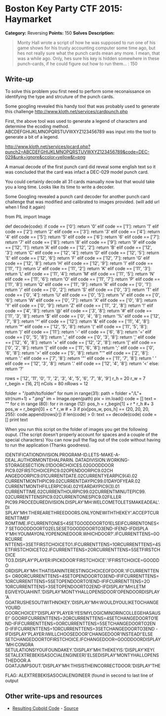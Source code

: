 # Boston Key Party CTF 2015: Haymarket

**Category:** Reversing
**Points:** 150
**Solves** 
**Description:**

> Monty Hall wrote a script of how he was supposed to run one of his game shows for his trusty accounting computer some time ago, but hes not really sure what the punch cards mean any more. I mean, that was a while ago. Only, hes sure his key is hidden somewhere in these punch-cards, if he could figure out how to run them... : 150

## Write-up

To solve this problem you first need to perform some reconaissance on identifying the type and strcuture of the punch cards. 

Some googling revealed this handy tool that was probably used to generate this challenge
http://www.kloth.net/services/cardpunch.php 

First, the above tool was used to generate a legend of characters and determine the ecoding method. ABCDEFGHIJKLMNOPQRSTUVWXYZ123456789 was input into the tool to generate a bit of a legend. 

http://www.kloth.net/services/pcard.php?punch2=ABCDEFGHIJKLMNOPQRSTUVWXYZ123456789&code=DEC-029&unk=ignore&ccolor=yellow&t=png 

A manual decode of the first punch card did reveal some english text so it was concluded that the card was infact a DEC-029 model punch card.

You could certainly decode all 31 cards manually now but that would take you a long time. Looks like its time to write a decoder. 

Some Googling revealed a punch card decoder for another punch card challenge that was modified and calibrated to images provided. (will add url when I find it again) 



from PIL import Image

def decode(code):
    if code == ['0']: return '0'
    elif code == ['1']: return '1'
    elif code == ['2']: return '2'
    elif code == ['3']: return '3'
    elif code == ['4']: return '4'
    elif code == ['5']: return '5'
    elif code == ['6']: return '6'
    elif code == ['7']: return '7'
    elif code == ['8']: return '8'
    elif code == ['9']: return '9'
    elif code == ['12', '1']: return 'A'
    elif code == ['12', '2']: return 'B'
    elif code == ['12', '3']: return 'C'
    elif code == ['12', '4']: return 'D'
    elif code == ['12', '5']: return 'E'
    elif code == ['12', '6']: return 'F'
    elif code == ['12', '7']: return 'G'
    elif code == ['12', '8']: return 'H'
    elif code == ['12', '9']: return 'I'
    elif code == ['11', '1']: return 'J'
    elif code == ['11', '2']: return 'K'
    elif code == ['11', '3']: return 'L'
    elif code == ['11', '4']: return 'M'
    elif code == ['11', '5']: return 'N'
    elif code == ['11', '6']: return 'O'
    elif code == ['11', '7']: return 'P'
    elif code == ['11', '8']: return 'Q'
    elif code == ['11', '9']: return 'R'
    elif code == ['0', '1']: return '/'
    elif code == ['0', '2']: return 'S'
    elif code == ['0', '3']: return 'T'
    elif code == ['0', '4']: return 'U'
    elif code == ['0', '5']: return 'V'
    elif code == ['0', '6']: return 'W'
    elif code == ['0', '7']: return 'X'
    elif code == ['0', '8']: return 'Y'
    elif code == ['0', '9']: return 'Z'
    elif code == ['11', '2', '8']: return '!'
    elif code == ['4', '8']: return '@'
    elif code == ['3', '8']: return '#'
    elif code == ['11', '3', '8']: return '$'
    elif code == ['0', '4', '8']: return '%'
    elif code == ['12', '7', '8']: return '^'
    elif code == ['12']: return '&amp;'
    elif code == ['11', '4', '8']: return '*'
    elif code == ['12', '5', '8']: return '('
    elif code == ['11', '5', '8']: return ')'
    elif code == ['11']: return '-'
    elif code == ['6', '8']: return '='
    elif code == ['0', '5', '8']: return '_'
    elif code == ['0', '3', '8']: return ','
    elif code == ['12', '6', '8']: return '+'
    elif code == ['12', '2', '8']: return '['
    elif code == ['0', '2', '8']: return '['
    elif code == ['11', '6', '8']: return ';'
    elif code == ['0', '6', '8']: return '&gt;'
    elif code == ['5', '8']: return "'"
    elif code == ['2', '8']: return ':'
    elif code == ['7', '8']: return '"'
    elif code == ['11', '7', '8']: return ' '
    elif code == ['12', '3', '8']: return '.'
    elif code == ['12', '4', '8']: return '&lt;'
    else: return '?'

rows = ['12', '11', '0', '1', '2', '3', '4', '5', '6', '7', '8', '9']
r_h = 20
r_w = 7
r_begin = [16, 21]
nCols = 80
nRows = 12

folder = "/path/to/folder"
for num in range(31):
    path = folder  +"/L"+ str(num+1) + ".png"
    im = Image.open(path)
    pix = im.load()
    code = []
    text = ""
    for c in range (80):
        for r in range (12):
            pos_h = r_begin[1] + r * r_h #+ 3
            pos_w = r_begin[0] + c * r_w # + 3
            if pix[pos_w, pos_h] == (20, 20, 20, 255):
                code.append(rows[r])
        if len(code) > 0:
            text += decode(code)
            code = []
    print text

When you run this script on the folder of images you get the following ouput. (The script doesn't properly account 
for spaces and a couple of the special characters) You can now pull the flag out of the code without having to run the application (Thanks goodness).

IDENTIFICATIONDIVISION.PROGRAM-ID.LETS-MAKE-A-DEAL.AUTHORMONTEHALPARIN.
DATADIVISION.WORKING-STORAGESECTION.01DOORCHOICES.02GOODDOOR
PIC9.02FIRSTCHOICEPIC9.02OPENDOORPIC9.02CH
ANGEDOORPIC9.01CURRENTDATE.02CURRENTYEARPIC9(4).02
CURRENTMONTHPIC99.02CURRENTDAYPIC99.01DAYOFYEAR.02
CURRENTMONTHFILLERPIC9(4).02YEARDAYPIC9(3).01
CURRENTTIME.02CURRENTHOURPIC99.02CURRENTMINUTEPIC99.
02CURRENTTENSPIC9.02CURRENTONESPIC9.02FILLER
PIC99.PROCEDUREDIVISION.DISPLAY'MH:WELCOMETOLETSMAKEADEAL'.DI
SPLAY'MH:THEREARETHREEDOORS.ONLYONEWITHTHEKEY'.ACCEPTCURRENTTIMEF
ROMTIME.IFCURRENTONES&lt;4SETGOODDOORTO1ELSEIFCURRENTONES&lt;7
SETGOODDOORTO2ELSESETGOODDOORTO3END-IFEND-IFDISPLA
Y'MH:YOUMAYONLYOPENONEDOOR.WHICHDOOR?'.IFCURRENTTENS=0ORCURRE
NTTENS=3SETFIRSTCHOICETO1.IFCURRENTTENS=1ORCURRENTTENS=4S
ETFIRSTCHOICETO2.IFCURRENTTENS=2ORCURRENTTENS=5SETFIRSTCHOICE
TO3.DISPLAY'PLAYER:IPICKDOOR'FIRSTCHOICE'.'IFFIRSTCHOICE=GOODDO
ORDISPLAY'MH:THATISANINTERESTINGCHOICEOFDOOR.'IFCURRENTTENS=
OR0ORCURRENTTENS=4SETOPENDOORTO3END-IFIFCURRENTTENS=
1ORCURRENTTENS=5SETOPENDOORTO1END-IFIFCURRENTTENS=2O
1ORCURRENTTENS=3SETOPENDOORTO2END-IFDISPLAY'MH:LETM
EGIVEYOUAHINT.'DISPLAY'MONTYHALLOPENSDOOR'OPENDOORDISPLAY'A
GOATRUSHESOUTWITHNOKEY.'DISPLAY'MH:WOULDYOULIKETOCHANGEYOURD
GOORCHOICE?'DISPLAY'PLAYER:YES!MYLOGICMINORINCOLLEGEHASAUSE!'
GOORIFCURRENTTENS=2ORCURRENTTENS=4SETCHANGEDOORTO1E
ND-IFIFCURRENTTENS=0ORCURRENTTENS=5SETCHANGEDOORTO2EN
D-IFIFCURRENTTENS=1ORCURRENTTENS=3SETCHANGEDOORTO3END
-IFDISPLAY'PLAYER:IWILLCHOOSEDOOR'CHANGEDOOR'INSTEAD!'ELSE
SETCHANGEDOORTOFIRSTCHOICE.IFCHANGEDOOR=GOODDOORDISPLAY'MH:CONGRA
SETULATIONS!YOUFOUNDAKEY.'DISPLAY'MH:THEKEYIS:'DISPLAY'KEY(
SETALEXTREBEKISASOCIALENGINEER)'ELSEDISPLAY'MONTYHALLOPENSTHEDOOR.A
GOATJUMPSOUT.'DISPLAY'MH:THISISTHEINCORRECTDOOR.'DISPLAY'THE


FLAG: ALEXTREBEKISASOCIALENGINEER (found in second to last line of output


## Other write-ups and resources

* [Resulting Cobold Code](ideone_ylIgJz.cbl) - [Source](http://ideone.com/ylIgJz)
